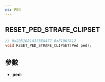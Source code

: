 ```yaml
---
ns: PED
---
```

## RESET_PED_STRAFE_CLIPSET

```c
// 0x20510814175EA477 0xF1967A12
void RESET_PED_STRAFE_CLIPSET(Ped ped);
```


## 參數
* **ped**: 

